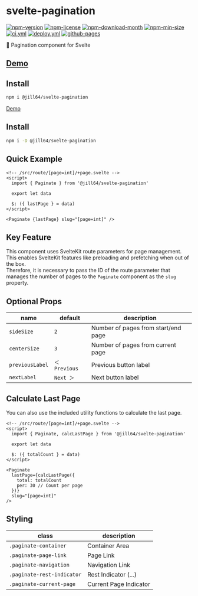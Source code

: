 <!----- BEGIN GHOST DOCS HEADER ----->

# svelte-pagination

[![npm-version](https://img.shields.io/npm/v/@jill64/svelte-pagination)](https://npmjs.com/package/@jill64/svelte-pagination) [![npm-license](https://img.shields.io/npm/l/@jill64/svelte-pagination)](https://npmjs.com/package/@jill64/svelte-pagination) [![npm-download-month](https://img.shields.io/npm/dm/@jill64/svelte-pagination)](https://npmjs.com/package/@jill64/svelte-pagination) [![npm-min-size](https://img.shields.io/bundlephobia/min/@jill64/svelte-pagination)](https://npmjs.com/package/@jill64/svelte-pagination) [![ci.yml](https://github.com/jill64/svelte-pagination/actions/workflows/ci.yml/badge.svg)](https://github.com/jill64/svelte-pagination/actions/workflows/ci.yml) [![deploy.yml](https://github.com/jill64/svelte-pagination/actions/workflows/deploy.yml/badge.svg)](https://github.com/jill64/svelte-pagination/actions/workflows/deploy.yml) [![github-pages](https://img.shields.io/website?up_message=working&down_message=down&url=https%3A%2F%2Fjill64.github.io%2Fsvelte-pagination%2F)](https://jill64.github.io/svelte-pagination/)

📖 Pagination component for Svelte

## [Demo](https://jill64.github.io/svelte-pagination/)

## Install

```sh
npm i @jill64/svelte-pagination
```

<!----- END GHOST DOCS HEADER ----->

[Demo](https://jill64.github.io/svelte-pagination)

## Install

```sh
npm i -D @jill64/svelte-pagination
```

## Quick Example

```svelte
<!-- /src/route/[page=int]/+page.svelte -->
<script>
  import { Paginate } from '@jill64/svelte-pagination'

  export let data

  $: ({ lastPage } = data)
</script>

<Paginate {lastPage} slug="[page=int]" />
```

## Key Feature

This component uses SvelteKit route parameters for page management.  
This enables SvelteKit features like preloading and prefetching when out of the box.  
Therefore, it is necessary to pass the ID of the route parameter that manages the number of pages to the `Paginate` component as the `slug` property.

## Optional Props

| name            | default       | description                         |
| --------------- | ------------- | ----------------------------------- |
| `sideSize`      | `2`           | Number of pages from start/end page |
| `centerSize`    | `3`           | Number of pages from current page   |
| `previousLabel` | `＜ Previous` | Previous button label               |
| `nextLabel`     | `Next ＞`     | Next button label                   |

## Calculate Last Page

You can also use the included utility functions to calculate the last page.

```svelte
<!-- /src/route/[page=int]/+page.svelte -->
<script>
  import { Paginate, calcLastPage } from '@jill64/svelte-pagination'

  export let data

  $: ({ totalCount } = data)
</script>

<Paginate
  lastPage={calcLastPage({
    total: totalCount
    per: 30 // Count per page
  })}
  slug="[page=int]"
/>
```

## Styling

| class                      | description            |
| -------------------------- | ---------------------- |
| `.paginate-container`      | Container Area         |
| `.paginate-page-link`      | Page Link              |
| `.paginate-navigation`     | Navigation Link        |
| `.paginate-rest-indicator` | Rest Indicator (...)   |
| `.paginate-current-page`   | Current Page Indicator |
